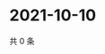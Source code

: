 # 2021-10-10

共 0 条

<!-- BEGIN WEIBO -->
<!-- 最后更新时间 Sun Oct 10 2021 18:11:33 GMT+0800 (China Standard Time) -->

<!-- END WEIBO -->
